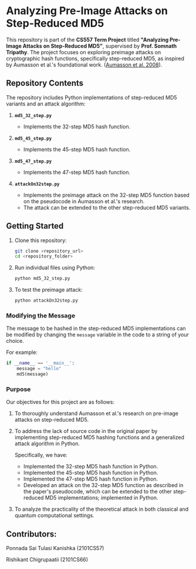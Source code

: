 
# Analyzing Pre-Image Attacks on Step-Reduced MD5  

This repository is part of the **CS557 Term Project** titled **"Analyzing Pre-Image Attacks on Step-Reduced MD5"**, supervised by **Prof. Somnath Tripathy**. The project focuses on exploring preimage attacks on cryptographic hash functions, specifically step-reduced MD5, as inspired by Aumasson et al.'s foundational work.
([Aumasson et al. 2008](https://link.springer.com/chapter/10.1007/978-3-642-04159-4_8)).  

## Repository Contents  

The repository includes Python implementations of step-reduced MD5 variants and an attack algorithm:  

1. **`md5_32_step.py`**  
   - Implements the 32-step MD5 hash function.  

2. **`md5_45_step.py`**  
   - Implements the 45-step MD5 hash function.  

3. **`md5_47_step.py`**  
   - Implements the 47-step MD5 hash function.  

4. **`attackOn32step.py`**  
   - Implements the preimage attack on the 32-step MD5 function based on the pseudocode in Aumasson et al.'s research.  
   - The attack can be extended to the other step-reduced MD5 variants.  

## Getting Started  

1. Clone this repository:  
   ```bash  
   git clone <repository_url>  
   cd <repository_folder>  
   ```  

2. Run individual files using Python:  
   ```bash  
   python md5_32_step.py  
   ```  

3. To test the preimage attack:  
   ```bash  
   python attackOn32step.py  
   ```  


### Modifying the Message  

The message to be hashed in the step-reduced MD5 implementations can be modified by changing the `message` variable in the code to a string of your choice.  

For example:  

```python
if __name__ == '__main__':
    message = "hello"
    md5(message)
```  



### Purpose  

Our objectives for this project are as follows:  

1. To thoroughly understand Aumasson et al.'s research on pre-image attacks on step-reduced MD5.  
2. To address the lack of source code in the original paper by implementing step-reduced MD5 hashing functions and a generalized attack algorithm in Python.  

    Specifically, we have:  

    - Implemented the 32-step MD5 hash function in Python.  
    - Implemented the 45-step MD5 hash function in Python.  
    - Implemented the 47-step MD5 hash function in Python.  
    - Developed an attack on the 32-step MD5 function as described in the paper's pseudocode, which can be extended to the other step-reduced MD5 implementations; implemented in Python.  

3. To analyze the practicality of the theoretical attack in both classical and quantum computational settings.  


## Contributors:

Ponnada Sai Tulasi Kanishka (2101CS57)

Rishikant Chigrupaatii (2101CS66)



